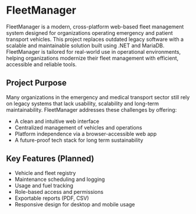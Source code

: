 # FleetManager

FleetManager is a modern, cross-platform web-based fleet management system designed for organizations operating emergency and patient transport vehicles. This project replaces outdated legacy software with a scalable and maintainable solution built using .NET and MariaDB.  
FleetManager is tailored for real-world use in operational environments, helping organizations modernize their fleet management with efficient, accessible and reliable tools.

## Project Purpose
Many organizations in the emergency and medical transport sector still rely on legacy systems that lack usability, scalability and long-term maintainability. FleetManager addresses these challenges by offering:
- A clean and intuitive web interface
- Centralized management of vehicles and operations
- Platform independence via a browser-accessible web app
- A future-proof tech stack for long term sustainability

## Key Features (Planned)
- Vehicle and fleet registry
- Maintenance scheduling and logging
- Usage and fuel tracking
- Role-based access and permissions
- Exportable reports (PDF, CSV)
- Responsive design for desktop and mobile usage
